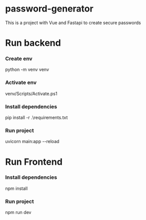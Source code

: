# password-generator
This is a project with Vue and Fastapi to create secure passwords

# Run backend
### Create env

python -m venv venv

### Activate env

venv/Scripts/Activate.ps1

### Install dependencies

pip install -r .\requirements.txt

### Run project

uvicorn main:app --reload

# Run Frontend

### Install dependencies

npm install

### Run project

npm run dev
